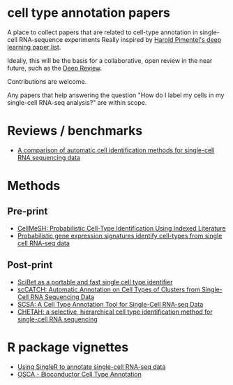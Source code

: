 # cell type annotation papers

A place to collect papers that are related to cell-type annotation in single-cell RNA-sequence experiments
Really inspired by [Harold Pimentel's deep learning paper list](https://github.com/pimentel/deep_learning_papers). 

Ideally, this will be the basis for a collaborative, open review in the near future, such as the [Deep Review](https://github.com/greenelab/deep-review).

Contributions are welcome. 

Any papers that help answering the question "How do I label my cells in my single-cell RNA-seq analysis?" are within scope.

# Reviews / benchmarks

- [A comparison of automatic cell identification methods for single-cell RNA sequencing data](https://genomebiology.biomedcentral.com/articles/10.1186/s13059-019-1795-z)

# Methods

## Pre-print

- [CellMeSH: Probabilistic Cell-Type Identification Using Indexed Literature](https://www.biorxiv.org/content/10.1101/2020.05.29.124743v1)
- [Probabilistic gene expression signatures identify cell-types from single cell RNA-seq data](https://www.biorxiv.org/content/10.1101/2020.01.05.895441v2)

## Post-print
- [SciBet as a portable and fast single cell type identifier](https://www.nature.com/articles/s41467-020-15523-2)
- [scCATCH: Automatic Annotation on Cell Types of Clusters from Single-Cell RNA Sequencing Data](https://www.cell.com/iscience/pdf/S2589-0042(20)30066-3.pdf)
- [SCSA: A Cell Type Annotation Tool for Single-Cell RNA-seq Data](https://www.frontiersin.org/articles/10.3389/fgene.2020.00490/full)
- [CHETAH: a selective, hierarchical cell type identification method for single-cell RNA sequencing](https://academic.oup.com/nar/article/47/16/e95/5521789)

# R package vignettes

- [Using SingleR to annotate single-cell RNA-seq data](https://bioconductor.org/packages/devel/bioc/vignettes/SingleR/inst/doc/SingleR.html)
- [OSCA - Bioconductor Cell Type Annotation](https://osca.bioconductor.org/cell-type-annotation.html)
